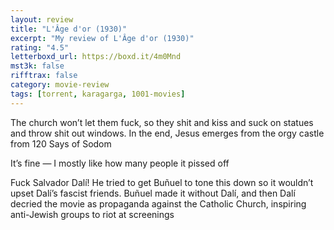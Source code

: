 ```yaml
---
layout: review
title: "L'Âge d'or (1930)"
excerpt: "My review of L'Âge d'or (1930)"
rating: "4.5"
letterboxd_url: https://boxd.it/4m0Mnd
mst3k: false
rifftrax: false
category: movie-review
tags: [torrent, karagarga, 1001-movies]
---
```


The church won’t let them fuck, so they shit and kiss and suck on statues and throw shit out windows. In the end, Jesus emerges from the orgy castle from 120 Says of Sodom

It’s fine — I mostly like how many people it pissed off

Fuck Salvador Dalí! He tried to get Buñuel to tone this down so it wouldn’t upset Dalí’s fascist friends. Buñuel made it without Dalí, and then Dalí decried the movie as propaganda against the Catholic Church, inspiring anti-Jewish groups to riot at screenings
